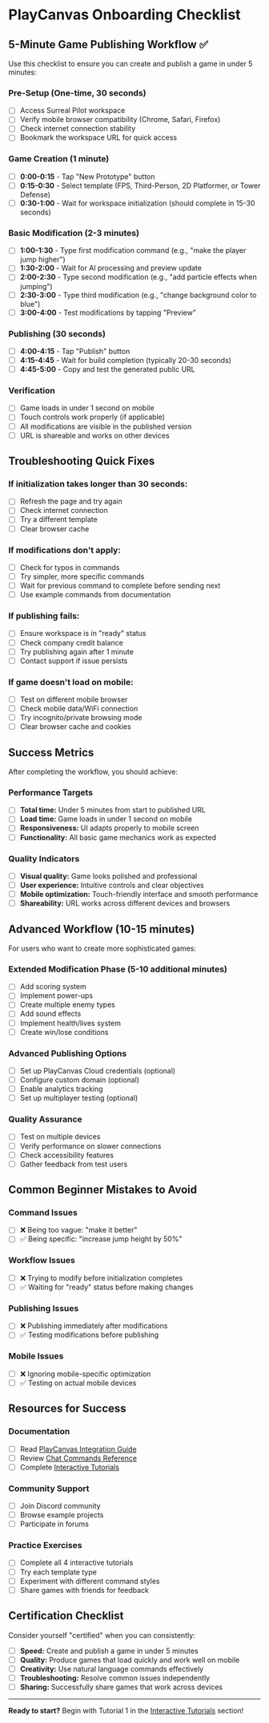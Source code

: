 # PlayCanvas Onboarding Checklist

## 5-Minute Game Publishing Workflow ✅

Use this checklist to ensure you can create and publish a game in under 5 minutes:

### Pre-Setup (One-time, 30 seconds)
- [ ] Access Surreal Pilot workspace
- [ ] Verify mobile browser compatibility (Chrome, Safari, Firefox)
- [ ] Check internet connection stability
- [ ] Bookmark the workspace URL for quick access

### Game Creation (1 minute)
- [ ] **0:00-0:15** - Tap "New Prototype" button
- [ ] **0:15-0:30** - Select template (FPS, Third-Person, 2D Platformer, or Tower Defense)
- [ ] **0:30-1:00** - Wait for workspace initialization (should complete in 15-30 seconds)

### Basic Modification (2-3 minutes)
- [ ] **1:00-1:30** - Type first modification command (e.g., "make the player jump higher")
- [ ] **1:30-2:00** - Wait for AI processing and preview update
- [ ] **2:00-2:30** - Type second modification (e.g., "add particle effects when jumping")
- [ ] **2:30-3:00** - Type third modification (e.g., "change background color to blue")
- [ ] **3:00-4:00** - Test modifications by tapping "Preview"

### Publishing (30 seconds)
- [ ] **4:00-4:15** - Tap "Publish" button
- [ ] **4:15-4:45** - Wait for build completion (typically 20-30 seconds)
- [ ] **4:45-5:00** - Copy and test the generated public URL

### Verification
- [ ] Game loads in under 1 second on mobile
- [ ] Touch controls work properly (if applicable)
- [ ] All modifications are visible in the published version
- [ ] URL is shareable and works on other devices

## Troubleshooting Quick Fixes

### If initialization takes longer than 30 seconds:
- [ ] Refresh the page and try again
- [ ] Check internet connection
- [ ] Try a different template
- [ ] Clear browser cache

### If modifications don't apply:
- [ ] Check for typos in commands
- [ ] Try simpler, more specific commands
- [ ] Wait for previous command to complete before sending next
- [ ] Use example commands from documentation

### If publishing fails:
- [ ] Ensure workspace is in "ready" status
- [ ] Check company credit balance
- [ ] Try publishing again after 1 minute
- [ ] Contact support if issue persists

### If game doesn't load on mobile:
- [ ] Test on different mobile browser
- [ ] Check mobile data/WiFi connection
- [ ] Try incognito/private browsing mode
- [ ] Clear browser cache and cookies

## Success Metrics

After completing the workflow, you should achieve:

### Performance Targets
- [ ] **Total time:** Under 5 minutes from start to published URL
- [ ] **Load time:** Game loads in under 1 second on mobile
- [ ] **Responsiveness:** UI adapts properly to mobile screen
- [ ] **Functionality:** All basic game mechanics work as expected

### Quality Indicators
- [ ] **Visual quality:** Game looks polished and professional
- [ ] **User experience:** Intuitive controls and clear objectives
- [ ] **Mobile optimization:** Touch-friendly interface and smooth performance
- [ ] **Shareability:** URL works across different devices and browsers

## Advanced Workflow (10-15 minutes)

For users who want to create more sophisticated games:

### Extended Modification Phase (5-10 additional minutes)
- [ ] Add scoring system
- [ ] Implement power-ups
- [ ] Create multiple enemy types
- [ ] Add sound effects
- [ ] Implement health/lives system
- [ ] Create win/lose conditions

### Advanced Publishing Options
- [ ] Set up PlayCanvas Cloud credentials (optional)
- [ ] Configure custom domain (optional)
- [ ] Enable analytics tracking
- [ ] Set up multiplayer testing (optional)

### Quality Assurance
- [ ] Test on multiple devices
- [ ] Verify performance on slower connections
- [ ] Check accessibility features
- [ ] Gather feedback from test users

## Common Beginner Mistakes to Avoid

### Command Issues
- [ ] ❌ Being too vague: "make it better"
- [ ] ✅ Being specific: "increase jump height by 50%"

### Workflow Issues
- [ ] ❌ Trying to modify before initialization completes
- [ ] ✅ Waiting for "ready" status before making changes

### Publishing Issues
- [ ] ❌ Publishing immediately after modifications
- [ ] ✅ Testing modifications before publishing

### Mobile Issues
- [ ] ❌ Ignoring mobile-specific optimization
- [ ] ✅ Testing on actual mobile devices

## Resources for Success

### Documentation
- [ ] Read [PlayCanvas Integration Guide](./05-playcanvas.md)
- [ ] Review [Chat Commands Reference](./playcanvas-chat-commands.md)
- [ ] Complete [Interactive Tutorials](/mobile/tutorials)

### Community Support
- [ ] Join Discord community
- [ ] Browse example projects
- [ ] Participate in forums

### Practice Exercises
- [ ] Complete all 4 interactive tutorials
- [ ] Try each template type
- [ ] Experiment with different command styles
- [ ] Share games with friends for feedback

## Certification Checklist

Consider yourself "certified" when you can consistently:

- [ ] **Speed:** Create and publish a game in under 5 minutes
- [ ] **Quality:** Produce games that load quickly and work well on mobile
- [ ] **Creativity:** Use natural language commands effectively
- [ ] **Troubleshooting:** Resolve common issues independently
- [ ] **Sharing:** Successfully share games that work across devices

---

**Ready to start?** Begin with Tutorial 1 in the [Interactive Tutorials](/mobile/tutorials) section!